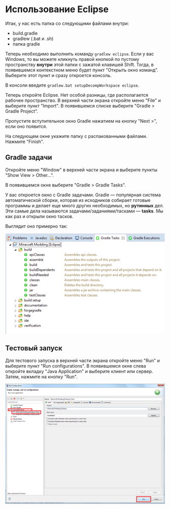 # Использование Eclipse

Итак, у нас есть папка со следующими файлами внутри:

* build.gradle
* gradlew (.bat и .sh)
* папка gradle

Теперь необходимо выполнить команду `gradlew eclipse`. Если у вас Windows, то вы можете кликнуть правой кнопкой
по пустому пространству **внутри** этой папки с зажатой клавишей Shift. Тогда, в появившемся контекстном меню будет пункт
"Открыть окно команд". Выберите этот пункт и сразу откроется консоль.

В консоли введите `gradlew.bat setupDecompWorkspace eclipse`.

Теперь откройте Eclipse. Нет особой разницы, где располагается рабочее пространство. В верхней части экрана откройте
меню "File" и выберите пункт "Import". В появившемся списке выберите "Gradle > Gradle Project".

Пропустите вступительное окно Gradle нажатием на кнопку "Next >", если оно появится.

На следующем окне укажите папку с распакованными файлами. Нажмите "Finish".

## Gradle задачи

Откройте меню "Window" в верхней части экрана и выберите пункты "Show View > Other...".

В появившемся окне выберите "Gradle > Gradle Tasks".

У вас откроется окно с Gradle задачами. Gradle — популярная система автоматической сборки, которая из исходников
собирает готовые программы и делает еще много других необходимых, но **рутинных** дел. Эти самые дела называются
задачами/заданиями/тасками — **tasks**. Мы как раз и открыли окно тасков.

Выглядит оно примерно так:

![Демнострация Gradle тасков](images/gradle_tasks.png)

## Тестовый запуск

Для тестового запуска в верхней части экрана откройте меню "Run" и выберите пункт "Run configurations". В появившемся
окне слева откройте вкладку "Java Application" и выберите клиент или сервер. Затем, нажмите на кнопку "Run".

![Демонстрация тестового запуска](images/run.png)
